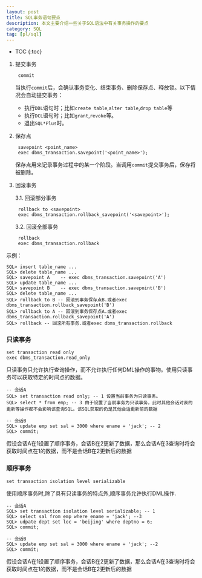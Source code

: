 ```yaml
---
layout: post
title: SQL事务语句要点
description: 本文主要介绍一些关于SQL语法中有关事务操作的要点
category: SQL
tag: [pl/sql]
---
```


* TOC
{:toc}

1. 提交事务
    
        commit

    当执行`commit`后，会确认事务变化、结束事务、删除保存点、释放锁。以下情况会自动提交事务：
    
    + 执行`DDL`语句时；比如`create table`,`alter table`,`drop table`等
    + 执行`DCL`语句时；比如`grant`,`revoke`等。
    + 退出`SQL*Plus`时。

2. 保存点

        savepoint <point_name>
        exec dbms_transaction.savepoint('<point_name>');
    
    保存点用来记录事务过程中的某一个阶段。当调用`commit`提交事务后，保存将被删除。
        
3. 回滚事务

    3.1. 回滚部分事务
        
        rollback to <savepoint>
        exec dbms_transaction.rollback_savepoint('<savepoint>');
    
    3.2. 回滚全部事务
        
        rollback
        exec dbms_transaction.rollback
    
示例：

    SQL> insert table_name ...
    SQL> delete table_name ...
    SQL> savepoint A    -- exec dbms_transaction.savepoint('A')
    SQL> update table_name ...
    SQL> savepoint B    -- exec dbms_transaction.savepoint('B')
    SQL> delete table_name ...
    SQL> rollback to B -- 回滚到事务保存点B.或者exec dbms_transaction.rollback_savepoint('B')
    SQL> rollback to A -- 回滚到事务保存点A.或者exec dbms_transaction.rollback_savepoint('A')
    SQL> rollback -- 回滚所有事务.或者exec dbms_transaction.rollback
        
    
### 只读事务

    set transaction read only
    exec dbms_transaction.read_only

只读事务只允许执行查询操作，而不允许执行任何DML操作的事物。使用只读事务可以获取特定的时间点的数据。

    -- 会话A
    SQL> set transaction read only; -- 1 设置当前事务为只读事务。
    SQL> select * from emp; -- 3 由于设置了当前事务为只读事务，此时其他会话对表的更新等操作都不会影响该查询SQL。该SQL获取的仍是其他会话更新前的数据
    
    -- 会话B
    SQL> update emp set sal = 3000 where ename = 'jack'; -- 2
    SQL> commit; 

假设会话A在1设置了顺序事务，会话B在2更新了数据，那么会话A在3查询时将会获取时间点在1的数据，而不是会话B在2更新后的数据


### 顺序事务

    set transaction isolation level serializable

使用顺序事务时,除了具有只读事务的特点外,顺序事务允许执行DML操作.

    -- 会话A
    SQL> set transaction isolation level serializable; -- 1
    SQL> select sal from emp where ename = 'jack'; --3
    SQL> udpate dept set loc = 'beijing' where deptno = 6;
    SQL> commit;
		
    -- 会话B
    SQL> update emp set sal = 3000 where ename = 'jack'; --2
    SQL> commit;
			
假设会话A在1设置了顺序事务，会话B在2更新了数据，那么会话A在3查询时将会获取时间点在1的数据，而不是会话B在2更新后的数据
